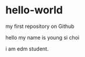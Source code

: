 hello-world
===========

my first repository on Github

hello my name is young si choi 

i am edm student.


